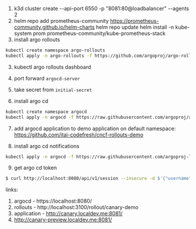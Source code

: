 1. k3d cluster create --api-port 6550 -p "8081:80@loadbalancer" --agents 2
2. helm repo add prometheus-community https://prometheus-community.github.io/helm-charts
   helm repo update
   helm install -n kube-system prom prometheus-community/kube-prometheus-stack
3. install argo rollouts
```bash
kubectl create namespace argo-rollouts
kubectl apply -n argo-rollouts -f https://github.com/argoproj/argo-rollouts/releases/latest/download/install.yaml
```
3. kubectl argo rollouts dashboard
4. port forward `argocd-server`
5. take secret from `initial-secret`

6. install argo cd
```bash
kubectl create namespace argocd
kubectl apply -n argocd -f https://raw.githubusercontent.com/argoproj/argo-cd/stable/manifests/install.yaml
```

7. add argocd application to demo application on default namespace: https://github.com/itai-codefresh/cncf-rollouts-demo


8. install argo cd notifications
```bash
kubectl apply -n argocd -f https://raw.githubusercontent.com/argoproj-labs/argocd-notifications/release-1.0/manifests/install.yaml
```

9. get argo cd token
```bash
$ curl http://localhost:8080/api/v1/session --insecure -d $'{"username":"admin","password":"G5mgUrLtVUis0gHV"}'
```

links:
1. argocd - https://localhost:8080/
2. rollouts - http://localhost:3100/rollout/canary-demo
3. application - http://canary.localdev.me:8081/
4. http://canary-preview.localdev.me:8081/
